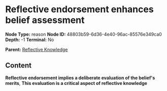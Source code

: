 # Reflective endorsement enhances belief assessment

**Node Type:** reason
**Node ID:** 48803b59-6d36-4e40-96ac-85576e349ca0
**Depth:** -1
**Terminal:** No

**Parent:** [Reflective Knowledge](reflective-knowledge.md)

## Content

**Reflective endorsement implies a deliberate evaluation of the belief's merits**, **This evaluation is a critical aspect of reflective knowledge**
